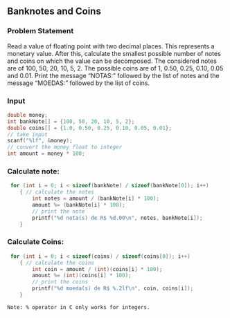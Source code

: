 ## Banknotes and Coins
### Problem Statement
Read a value of floating point with two decimal places. This represents a monetary value. After this, calculate the smallest possible number of notes and coins on which the value can be decomposed. The considered notes are of 100, 50, 20, 10, 5, 2. The possible coins are of 1, 0.50, 0.25, 0.10, 0.05 and 0.01. Print the message “NOTAS:” followed by the list of notes and the message “MOEDAS:” followed by the list of coins.

### Input
```c
double money;
int bankNote[] = {100, 50, 20, 10, 5, 2};
double coins[] = {1.0, 0.50, 0.25, 0.10, 0.05, 0.01};
// take input
scanf("%lf", &money);
// convert the money float to integer
int amount = money * 100;
```
### Calculate note:
```c
 for (int i = 0; i < sizeof(bankNote) / sizeof(bankNote[0]); i++)
    { // calculate the notes
        int notes = amount / (bankNote[i] * 100);
        amount %= (bankNote[i] * 100);
        // print the note
        printf("%d nota(s) de R$ %d.00\n", notes, bankNote[i]);
    }
```
### Calculate Coins:
```c
 for (int i = 0; i < sizeof(coins) / sizeof(coins[0]); i++)
    { // calculate the coins
        int coin = amount / (int)(coins[i] * 100);
        amount %= (int)(coins[i] * 100);
        // print the coins
        printf("%d moeda(s) de R$ %.2lf\n", coin, coins[i]);
    }
```
`Note: % operator in C only works for integers.`
